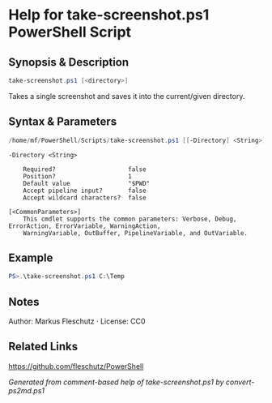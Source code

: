 # Help for take-screenshot.ps1 PowerShell Script

## Synopsis & Description
```powershell
take-screenshot.ps1 [<directory>]
```

Takes a single screenshot and saves it into the current/given directory.

## Syntax & Parameters
```powershell
/home/mf/PowerShell/Scripts/take-screenshot.ps1 [[-Directory] <String>] [<CommonParameters>]
```

```
-Directory <String>
    
    Required?                    false
    Position?                    1
    Default value                "$PWD"
    Accept pipeline input?       false
    Accept wildcard characters?  false
```

```
[<CommonParameters>]
    This cmdlet supports the common parameters: Verbose, Debug, ErrorAction, ErrorVariable, WarningAction, 
    WarningVariable, OutBuffer, PipelineVariable, and OutVariable.
```

## Example
```powershell
PS>.\take-screenshot.ps1 C:\Temp
```


## Notes
Author: Markus Fleschutz · License: CC0

## Related Links
https://github.com/fleschutz/PowerShell

*Generated from comment-based help of take-screenshot.ps1 by convert-ps2md.ps1*

